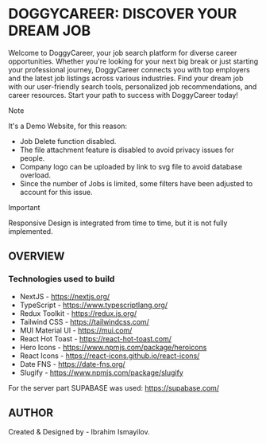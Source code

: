 # DOGGYCAREER: DISCOVER YOUR DREAM JOB

Welcome to DoggyCareer, your job search platform for diverse career opportunities. Whether you're looking for your next big break or just starting your professional journey, DoggyCareer connects you with top employers and the latest job listings across various industries. Find your dream job with our user-friendly search tools, personalized job recommendations, and career resources. Start your path to success with DoggyCareer today!

> [!NOTE]
> It's a Demo Website, for this reason:
>
> - Job Delete function disabled.
> - The file attachment feature is disabled to avoid privacy issues for people.
> - Company logo can be uploaded by link to svg file to avoid database overload.
> - Since the number of Jobs is limited, some filters have been adjusted to account for this issue.

> [!IMPORTANT]
> Responsive Design is integrated from time to time, but it is not fully implemented.

## OVERVIEW

### Technologies used to build

- NextJS - https://nextjs.org/
- TypeScript - https://www.typescriptlang.org/
- Redux Toolkit - https://redux.js.org/
- Tailwind CSS - https://tailwindcss.com/
- MUI Material UI - https://mui.com/
- React Hot Toast - https://react-hot-toast.com/
- Hero Icons - https://www.npmjs.com/package/heroicons
- React Icons - https://react-icons.github.io/react-icons/
- Date FNS - https://date-fns.org/
- Slugify - https://www.npmjs.com/package/slugify

For the server part SUPABASE was used: https://supabase.com/

## AUTHOR

Created & Designed by - Ibrahim Ismayilov.
